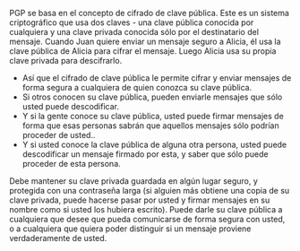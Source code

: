 [Title]: # (Cifrado de clave pública)
[Difficulty]: # (Avanzado)
[Order]: # (1)

PGP se basa en el concepto de cifrado de clave pública. Este es un sistema criptográfico que usa dos claves - una clave pública conocida por cualquiera y una clave privada conocida sólo por el destinatario del mensaje. Cuando Juan quiere enviar un mensaje seguro a Alicia, él usa la clave pública de Alicia para cifrar el mensaje. Luego Alicia usa su propia clave privada para descifrarlo.

*   Así que el cifrado de clave pública le permite cifrar y enviar mensajes de forma segura a cualquiera de quien conozca su clave pública.
*   Si otros conocen su clave pública, pueden enviarle mensajes que sólo usted puede descodificar.
*   Y si la gente conoce su clave pública, usted puede firmar mensajes de forma que esas personas sabrán que aquellos mensajes sólo podrían proceder de usted..
*   Y si usted conoce la clave pública de alguna otra persona, usted puede descodificar un mensaje firmado por esta, y saber que sólo puede proceder de esta persona.

Debe mantener su clave privada guardada en algún lugar seguro, y protegida con una contraseña larga (si alguien más obtiene una copia de su clave privada, puede hacerse pasar por usted y firmar mensajes en su nombre como si usted los hubiera escrito). Puede darle su clave pública a cualquiera que desee que pueda comunicarse de forma segura con usted, o a cualquiera que quiera poder distinguir si un mensaje proviene verdaderamente de usted.